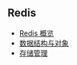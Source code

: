 ## Redis
- [Redis 概览](https://github.com/lazecoding/Note/blob/main/note/articles/redis/概览.md)
- [数据结构与对象](https://github.com/lazecoding/Note/blob/main/note/articles/redis/数据结构与对象.md)
- [存储管理](https://github.com/lazecoding/Note/blob/main/note/articles/redis/存储管理.md)

<!--
- [持久化](https://github.com/lazecoding/Note/blob/main/note/articles/redis/持久化.md)
- [事件驱动](https://github.com/lazecoding/Note/blob/main/note/articles/redis/事件驱动.md)
- [多机模式](https://github.com/lazecoding/Note/blob/main/note/articles/redis/多机模式.md)
-->